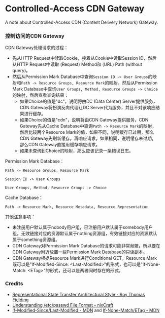 # Controlled-Access CDN Gateway
A note about Controlled-Access CDN (Content Delivery Network) Gateway.

### 控制访问的CDN Gateway

CDN Gateway处理请求的过程：
- 先从HTTP Request中读取Cookie，接着从Cookie中读取Session ID，然后从HTTP Request中读取 (Request) Method和 (URL) Path (without query)。
- 然后从Permission Mark Database中查询`Session ID -> User Groups`的映射和`Path -> Resource Groups, Resource Mark`的映射，然后从Permission Mark Database中查询`User Groups, Method, Resource Groups -> Choice`的映射，然后查看查询结果：
  - 如果Choice的值是"dc"，说明将由DC (Data Center) Server提供服务，CDN Gateway将扮演反向代理让DC Server代为服务，并且不对该响应结果进行缓存。
  - 如果Choice的值是"cdn"，说明将由CDN Gateway提供服务，CDN Gateway先从Cache Database中查询`Path -> Resource Mark`的映射，然后比较两个Resource Mark的值，如果不同，说明缓存已过期，那么CDN Gateway先刷新缓存，再响应请求。如果相同，说明缓存未过期，那么CDN Gateway直接用缓存响应请求。
  - 如果未查询到Choice的映射，那么应该记录一条错误日志。

Permission Mark Database：

```
Path -> Resource Groups, Resource Mark
```

```
Session ID -> User Groups
```

```
User Groups, Method, Resource Groups -> Choice
```

Cache Database：
```
Path -> Resource Mark, Resource Metadata, Resource Representation
```

其他注意事项：
- 未注册用户默认属于nobody用户组，已注册用户默认属于somebody用户组。无效链接对应的资源默认属于nothing资源组，有效链接对应的资源默认属于something资源组。
- CDN Gateway对Permission Mark Database的请求可能非常频繁，所以要在CDN Gateway附近放置一些Permission Mark Database的只读副本。
- CDN Gateway根据Resource Mark进行Conditional GET，Resource Mark既可以是"If-Modified-Since: \<Last-Modified\>"的形式，也可以是"If-None-Match: \<ETag\>"的形式，还可以是两者同时存在的形式。

### Credits
- [Representational State Transfer Architectural Style - Roy Thomas Fielding](https://ics.uci.edu/~fielding/pubs/dissertation/rest_arch_style.htm)
- [Understanding /etc/passwd File Format - nixCraft](https://www.cyberciti.biz/faq/understanding-etcpasswd-file-format)
- [If-Modified-Since/Last-Modified - MDN](https://developer.mozilla.org/en-US/docs/Web/HTTP/Headers/If-Modified-Since) and [If-None-Match/ETag - MDN](https://developer.mozilla.org/en-US/docs/Web/HTTP/Headers/If-None-Match)

